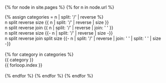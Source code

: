 ---
---

{% for node in site.pages %}
{% for n in node.url %}

{% assign categories = n | split: '/' | reverse %} <br>
n split reverse size {{ n | split: '/' | reverse | size }} <br>
n split reverse join {{ n | split: '/' | reverse | join: ' ' }} <br>
n split reverse size {{- n | split: '/' | reverse | size -}} <br>
n split reverse join split size {{- n | split: '/' | reverse | join: ' ' | split: ' ' | size -}} <br>
<br>
{% for category in categories %}
<br>
{{ category }} <br>
{{ forloop.index }} <br>
<br>
{% endfor %} 
{% endfor %} 
{% endfor %} 

